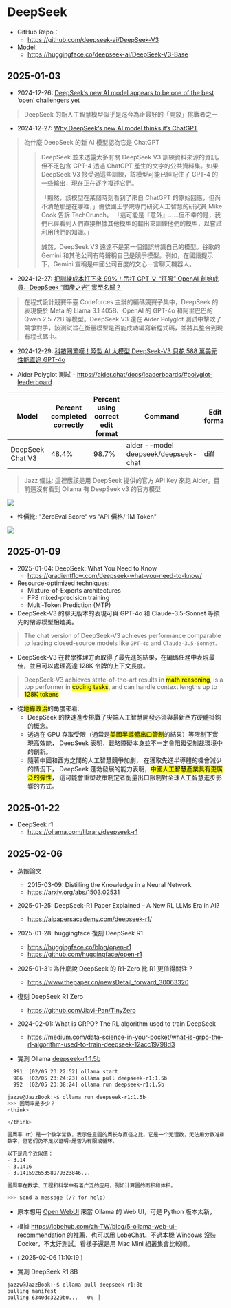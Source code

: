 # DeepSeek

- GitHub Repo：
  - https://github.com/deepseek-ai/DeepSeek-V3
- Model:
  - https://huggingface.co/deepseek-ai/DeepSeek-V3-Base

## 2025-01-03

- 2024-12-26: [DeepSeek’s new AI model appears to be one of the best ‘open’ challengers yet](https://techcrunch.com/2024/12/26/deepseeks-new-ai-model-appears-to-be-one-of-the-best-open-challengers-yet/)
> DeepSeek 的新人工智慧模型似乎是迄今為止最好的「開放」挑戰者之一

- 2024-12-27: [Why DeepSeek’s new AI model thinks it’s ChatGPT](https://techcrunch.com/2024/12/27/why-deepseeks-new-ai-model-thinks-its-chatgpt/)
> 為什麼 DeepSeek 的新 AI 模型認為它是 ChatGPT
>> DeepSeek 並未透露太多有關 DeepSeek V3 訓練資料來源的資訊。但不乏包含 GPT-4 透過 ChatGPT 產生的文字的公共資料集。如果 DeepSeek V3 接受過這些訓練，該模型可能已經記住了 GPT-4 的一些輸出，現在正在逐字複述它們。
>>
>> 「顯然，該模型在某個時刻看到了來自 ChatGPT 的原始回應，但尚不清楚那是在哪裡，」倫敦國王學院專門研究人工智慧的研究員 Mike Cook 告訴 TechCrunch。 「這可能是『意外』……但不幸的是，我們已經看到人們直接根據其他模型的輸出來訓練他們的模型，以嘗試利用他們的知識。」
>>
>> 誠然，DeepSeek V3 遠遠不是第一個錯誤辨識自己的模型。谷歌的 Gemini 和其他公司有時聲稱自己是競爭模型。例如，在國語提示下，Gemini 宣稱是中國公司百度的文心一言聊天機器人。

- 2024-12-27: [把訓練成本打下來 99%！吊打 GPT 又 “征服” OpenAI 創始成員，DeepSeek “國產之光” 實至名歸？](https://mp.weixin.qq.com/s/YCUdbf5AvrBeXUFN0CGJbQ)

> 在程式設計競賽平臺 Codeforces 主辦的編碼競賽子集中，DeepSeek 的表現優於 Meta 的 Llama 3.1 405B、OpenAI 的 GPT-4o 和阿里巴巴的 Qwen 2.5 72B 等模型。DeepSeek V3 還在 Aider Polyglot 測試中擊敗了競爭對手，該測試旨在衡量模型是否能成功編寫新程式碼，並將其整合到現有程式碼中。

- 2024-12-29: [科技圈驚嘆！陸製 AI 大模型 DeepSeek-V3 只花 588 萬美元 性能直追 GPT-4o](https://www.ctwant.com/article/386280/)

- Aider Polyglot 測試 - https://aider.chat/docs/leaderboards/#polyglot-leaderboard

| Model	| Percent completed correctly | Percent using correct edit format | Command | Edit format |
|---|---|---|---|---|
| DeepSeek Chat V3	| 48.4% | 98.7% | aider --model deepseek/deepseek-chat | diff |

> Jazz 備註: 這裡應該是用 DeepSeek 提供的官方 API Key 來跑 Aider。目前還沒有看到 Ollama 有 DeepSeek v3 的官方模型

![](https://mmbiz.qpic.cn/mmbiz_png/ZBjVrHIdkOnp4icpdv8l46q1CMzHJzcHPd54rOf7IsMobuCu0yXo7u0LKBYEhtC4WibDZnmQVAj74Gb1xxBiaRYuQ/640?wx_fmt=png&from=appmsg&tp=webp&wxfrom=5&wx_lazy=1&wx_co=1)

* 性價比: "ZeroEval Score" vs "API 價格/ 1M Token"

![](https://mmbiz.qpic.cn/mmbiz_png/ZBjVrHIdkOnp4icpdv8l46q1CMzHJzcHPaX8BXNmoyo3lzoHE7bHq9Cx6UtX8UuEtibFTK1XXuluaibiawIjCmluRg/640?wx_fmt=png&from=appmsg&tp=webp&wxfrom=5&wx_lazy=1&wx_co=1)

## 2025-01-09

- 2025-01-04: DeepSeek: What You Need to Know
  - https://gradientflow.com/deepseek-what-you-need-to-know/
- Resource-optimized techniques:
  - Mixture-of-Experts architectures
  - FP8 mixed-precision training
  - Multi-Token Prediction (MTP)
- DeepSeek-V3 的聊天版本的表現可與 GPT-4o 和 Claude-3.5-Sonnet 等領先的閉源模型相媲美。
> The chat version of DeepSeek-V3 achieves performance comparable to leading closed-source models
  like `GPT-4o` and `Claude-3.5-Sonnet`.
- DeepSeek-V3 在數學推理方面取得了最先進的結果，在編碼任務中表現最佳，並且可以處理高達 128K 令牌的上下文長度。
> DeepSeek-V3 achieves state-of-the-art results in <mark>math reasoning</mark>,
  is a top performer in <mark>coding tasks</mark>,
  and can handle context lengths up to <mark>128K tokens</mark>
- 從<mark>地緣政治</mark>的角度來看:
  - DeepSeek 的快速進步挑戰了尖端人工智慧開發必須與最新西方硬體掛鉤的概念。
  - 透過在 GPU 存取受限（通常是<mark>美國半導體出口管制</mark>的結果）等限制下實現高效能，
    DeepSeek 表明，戰略障礙本身並不一定會阻礙受制裁環境中的創新。
  - 隨著中國和西方之間的人工智慧競爭加劇，
    在獲取先進半導體的機會減少的情況下，
    DeepSeek 蓬勃發展的能力表明，<mark>中國人工智慧產業具有更廣泛的彈性</mark>，
    這可能會重塑政策制定者衡量出口限制對全球人工智慧進步影響的方式。

## 2025-01-22

- DeepSeek r1
  - https://ollama.com/library/deepseek-r1

## 2025-02-06

- 蒸餾論文
  - 2015-03-09: Distilling the Knowledge in a Neural Network
  - https://arxiv.org/abs/1503.02531
- 2025-01-25: DeepSeek-R1 Paper Explained – A New RL LLMs Era in AI?
  - https://aipapersacademy.com/deepseek-r1/
- 2025-01-28: huggingface 復刻 DeepSeek R1
  - https://huggingface.co/blog/open-r1
  - https://github.com/huggingface/open-r1
- 2025-01-31: 為什麼說 DeepSeek 的 R1-Zero 比 R1 更值得關注？
  - https://www.thepaper.cn/newsDetail_forward_30063320
- 復刻 DeepSeek R1 Zero
  - https://github.com/Jiayi-Pan/TinyZero
- 2024-02-01: What is GRPO? The RL algorithm used to train DeepSeek
  - https://medium.com/data-science-in-your-pocket/what-is-grpo-the-rl-algorithm-used-to-train-deepseek-12acc19798d3

- 實測 Ollama [deepseek-r1:1.5b](https://ollama.com/library/deepseek-r1:1.5b)
```bash
  991  [02/05 23:22:52] ollama start
  986  [02/05 23:24:23] ollama pull deepseek-r1:1.5b
  992  [02/05 23:38:24] ollama run deepseek-r1:1.5b
```
```bash
jazzw@JazzBook:~$ ollama run deepseek-r1:1.5b
>>> 圓周率是多少？
<think>

</think>

圆周率（π）是一个数学常数，表示任意圆的周长与直径之比。它是一个无理数，无法用分数准确表示，且小数部分无限不循环。目前人类已计算出超过30 trillion位的小数
数字，但它们仍不足以证明π是否为有限或循环。

以下是几个近似值：
- 3.14
- 3.1416
- 3.14159265358979323846...

圆周率在数学、工程和科学中有着广泛的应用，例如计算圆的面积和体积。

>>> Send a message (/? for help)
```
- 原本想用 [Open WebUI](https://github.com/open-webui/open-webui) 來當 Ollama 的 Web UI，可是 Python 版本太新，
- 根據 https://lobehub.com/zh-TW/blog/5-ollama-web-ui-recommendation 的推薦，也可以用 [LobeChat](https://github.com/lobehub/lobe-chat)。不過本機 Windows 沒裝 Docker，不太好測試。看樣子還是用 Mac Mini 組叢集會比較順。

- ( 2025-02-06 11:10:19 )
- 實測 DeepSeek R1 8B
```bash
jazzw@JazzBook:~$ ollama pull deepseek-r1:8b
pulling manifest
pulling 6340dc3229b0...   0% ▕                                                                                            ▏  15 MB/4.9 GB  1.6 MB/s  50m41s 
```
